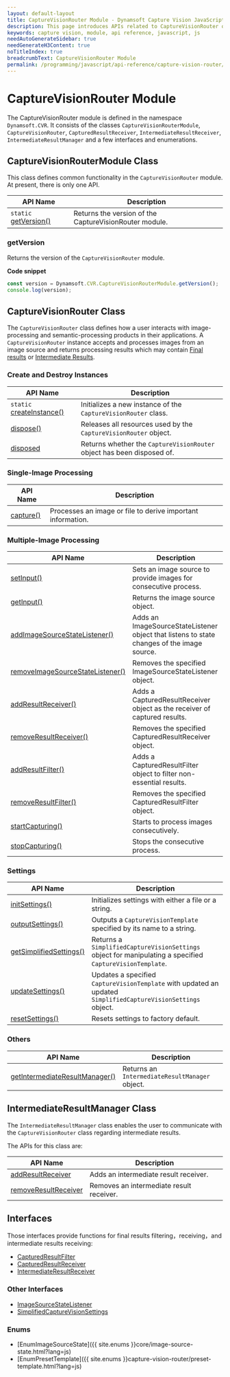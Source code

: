 ```yaml
---
layout: default-layout
title: CaptureVisionRouter Module - Dynamsoft Capture Vision JavaScript Edition API
description: This page introduces APIs related to CaptureVisionRouter of Dynamsoft Capture Vision JavaScript Edition as a module.
keywords: capture vision, module, api reference, javascript, js
needAutoGenerateSidebar: true
needGenerateH3Content: true
noTitleIndex: true
breadcrumbText: CaptureVisionRouter Module
permalink: /programming/javascript/api-reference/capture-vision-router/capture-vision-router-module.html
---
```

<!-- 2.0.20 -- Updated on 11/28/2023-->

# CaptureVisionRouter Module

The CaptureVisionRouter module is defined in the namespace `Dynamsoft.CVR`. It consists of the classes `CaptureVisionRouterModule`, `CaptureVisionRouter`, `CapturedResultReceiver`, `IntermediateResultReceiver`, `IntermediateResultManager` and a few interfaces and enumerations.

## CaptureVisionRouterModule Class

This class defines common functionality in the `CaptureVisionRouter` module. At present, there is only one API.

| API Name                             | Description                                            |
| ------------------------------------ | ------------------------------------------------------ |
| `static` [getVersion()](#getversion) | Returns the version of the CaptureVisionRouter module. |

### getVersion

Returns the version of the `CaptureVisionRouter` module.

**Code snippet**

```javascript
const version = Dynamsoft.CVR.CaptureVisionRouterModule.getVersion();
console.log(version);
```

## CaptureVisionRouter Class

The `CaptureVisionRouter` class defines how a user interacts with image-processing and semantic-processing products in their applications. A `CaptureVisionRouter` instance accepts and processes images from an image source and returns processing results which may contain [Final results]({{site.architecture}}output.html#final-results?lang=js) or [Intermediate Results]({{site.architecture}}output.html#intermediate-results?lang=js).

### Create and Destroy Instances

| API Name                                                     | Description                                                            |
| ------------------------------------------------------------ | ---------------------------------------------------------------------- |
| `static` [createInstance()](./instantiate.md#createinstance) | Initializes a new instance of the `CaptureVisionRouter` class.         |
| [dispose()](./instantiate.md#dispose)                        | Releases all resources used by the `CaptureVisionRouter` object.       |
| [disposed](./instantiate.md#disposed)                        | Returns whether the `CaptureVisionRouter` object has been disposed of. |

### Single-Image Processing

| API Name                                          | Description                                                 |
| ------------------------------------------------- | ----------------------------------------------------------- |
| [capture()](./single-image-processing.md#capture) | Processes an image or file to derive important information. |

### Multiple-Image Processing

| API Name                                                                                          | Description                                                                                |
| ------------------------------------------------------------------------------------------------- | ------------------------------------------------------------------------------------------ |
| [setInput()](./multiple-image-processing.md#setinput)                                             | Sets an image source to provide images for consecutive process.                            |
| [getInput()](./multiple-image-processing.md#getinput)                                             | Returns the image source object.                                                           |
| [addImageSourceStateListener()](./multiple-image-processing.md#addimagesourcestatelistener)       | Adds an ImageSourceStateListener object that listens to state changes of the image source. |
| [removeImageSourceStateListener()](./multiple-image-processing.md#removeimagesourcestatelistener) | Removes the specified ImageSourceStateListener object.                                     |
| [addResultReceiver()](./multiple-image-processing.md#addresultreceiver)                           | Adds a CapturedResultReceiver object as the receiver of captured results.                  |
| [removeResultReceiver()](./multiple-image-processing.md#removeresultreceiver)                     | Removes the specified CapturedResultReceiver object.                                       |
| [addResultFilter()](./multiple-image-processing.md#addresultfilter)                               | Adds a CapturedResultFilter object to filter non-essential results.                        |
| [removeResultFilter()](./multiple-image-processing.md#removeresultfilter)                         | Removes the specified CapturedResultFilter object.                                         |
| [startCapturing()](./multiple-image-processing.md#startcapturing)                                 | Starts to process images consecutively.                                                    |
| [stopCapturing()](./multiple-image-processing.md#stopcapturing)                                   | Stops the consecutive process.                                                             |

<!-- Not required at this time -> meant for Panorama
| [addCaptureStateListener()](./multiple-image-processing.md#addresultfilter)                       | Adds a CaptureStateListener object to listen to the state changes of the capture process.  |
| [removeCaptureStateListener()](./multiple-image-processing.md#removeresultfilter)                 | Removes the specified CaptureStateListener object.                                         | -->

### Settings

| API Name                                                       | Description                                                                                                   |
| -------------------------------------------------------------- | ------------------------------------------------------------------------------------------------------------- |
| [initSettings()](./settings.md#initsettings)                   | Initializes settings with either a file or a string.                                                          |
| [outputSettings()](./settings.md#outputsettings)               | Outputs a `CaptureVisionTemplate` specified by its name to a string.                                          |
| [getSimplifiedSettings()](./settings.md#getsimplifiedsettings) | Returns a `SimplifiedCaptureVisionSettings` object for manipulating a specified `CaptureVisionTemplate`.      |
| [updateSettings()](./settings.md#updatesettings)               | Updates a specified `CaptureVisionTemplate` with updated an updated `SimplifiedCaptureVisionSettings` object. |
| [resetSettings()](./settings.md#resetsettings)                 | Resets settings to factory default.                                                                           |

### Others

| API Name                                                                                | Description                                    |
| --------------------------------------------------------------------------------------- | ---------------------------------------------- |
| [getIntermediateResultManager()](./intermediate-result.md#getintermediateresultmanager) | Returns an `IntermediateResultManager` object. |

## IntermediateResultManager Class

The `IntermediateResultManager` class enables the user to communicate with the `CaptureVisionRouter` class regarding intermediate results.

The APIs for this class are:

| API Name                                                                                 | Description                              |
| ---------------------------------------------------------------------------------------- | ---------------------------------------- |
| [addResultReceiver](./interfaces/intermediate-result-manager.md#addresultreceiver)       | Adds an intermediate result receiver.    |
| [removeResultReceiver](./interfaces/intermediate-result-manager.md#removeresultreceiver) | Removes an intermediate result receiver. |

## Interfaces

Those interfaces provide functions for final results filtering，receiving，and intermediate results receiving:

* [CapturedResultFilter](./interfaces/captured-result-filter.md)
* [CapturedResultReceiver](./interfaces/captured-result-receiver.md)
* [IntermediateResultReceiver](./interfaces/intermediate-result-receiver.md)

### Other Interfaces

* [ImageSourceStateListener](./interfaces/image-source-state-listener.md)
* [SimplifiedCaptureVisionSettings](./interfaces/simplified-capture-vision-settings.md)
<!-- not required at the moment, meant for panorama
  * [CaptureStateListener] -->

### Enums

* [EnumImageSourceState]({{ site.enums }}core/image-source-state.html?lang=js)
* [EnumPresetTemplate]({{ site.enums }}capture-vision-router/preset-template.html?lang=js)
<!-- not required at the moment, meant for panorama
  * [EnumCaptureState]({{ site.enums }}capture-vision-router/capture-state.html?lang=js) -->
